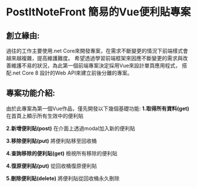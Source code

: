 # PostItNoteFront 簡易的Vue便利貼專案

## 創立緣由:
  過往的工作主要使用.net Core來開發專案，在需求不斷變更的情況下前端樣式會越來越複雜，提高維護難度。
  希望透過學習前端框架來因應不斷變更的需求與改善維護不易的狀況，為此第一個前端專案決定採用Vue來設計單頁應用程式，
  搭配.net Core 8 設計的Web API來建立前後分離的專案。

## 專案功能介紹:
  由於此專案為第一個Vue作品，僅先開發以下幾個基礎功能:
  **1.取得所有資料(get)**
    在首頁上顯示所有生效中的便利貼

  **2.新增便利貼(post)**
    在介面上透過modal加入新的便利貼

  **3.移除便利貼(put)**
    將便利貼移至回收桶

  **4.查詢移除的便利貼(get)**
    檢視所有移除的便利貼

  **4.復原便利貼(put)**
    從回收桶復原便利貼

  **5.刪除便利貼(delete)**
    將便利貼從回收桶永久刪除


 
